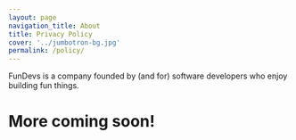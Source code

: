 ```yaml
---
layout: page
navigation_title: About
title: Privacy Policy
cover: '../jumbotron-bg.jpg'
permalink: /policy/
---
```


FunDevs is a company founded by (and for) software developers who enjoy building fun things.

# More coming soon!